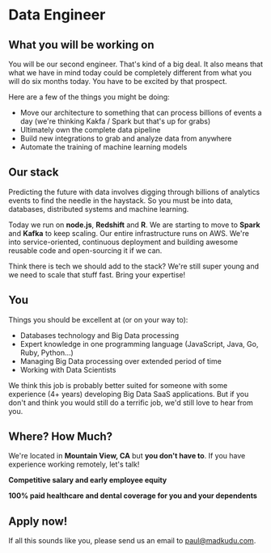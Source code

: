 # Data Engineer

## What you will be working on

You will be our second engineer. That's kind of a big deal. It also means that what we have in mind today could be completely different from what you will do six months today. You have to be excited by that prospect.

Here are a few of the things you might be doing:

* Move our architecture to something that can process billions of events a day (we're thinking Kakfa / Spark but that's up for grabs)
* Ultimately own the complete data pipeline
* Build new integrations to grab and analyze data from anywhere
* Automate the training of machine learning models

## Our stack

Predicting the future with data involves digging through billions of analytics events to find the needle in the haystack. So you must be into data, databases, distributed systems and machine learning.

Today we run on **node.js**, **Redshift** and **R**. We are starting to move to **Spark** and **Kafka** to keep scaling. Our entire infrastructure runs on AWS. We're into service-oriented, continuous deployment and building awesome reusable code and open-sourcing it if we can.

Think there is tech we should add to the stack? We're still super young and we need to scale that stuff fast. Bring your expertise!

## You

Things you should be excellent at (or on your way to):

* Databases technology and Big Data processing
* Expert knowledge in one programming language (JavaScript, Java, Go, Ruby, Python...)
* Managing Big Data processing over extended period of time
* Working with Data Scientists

We think this job is probably better suited for someone with some experience (4+ years) developing Big Data SaaS applications. But if you don't and think you would still do a terrific job, we'd still love to hear from you.

## Where? How Much?

We're located in **Mountain View, CA** but **you don't have to**. If you have experience working remotely, let's talk!

**Competitive salary and early employee equity**

**100% paid healthcare and dental coverage for you and your dependents**

## Apply now!

If all this sounds like you, please send us an email to [paul@madkudu.com](mailto:paul@madkudu.com).
